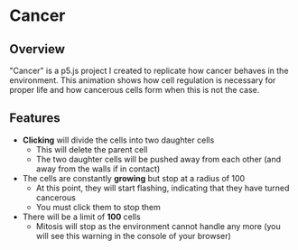 # Cancer

## Overview
"Cancer" is a p5.js project I created to replicate how cancer behaves in the environment. This animation shows how cell regulation is necessary for proper life and how cancerous cells form when this is not the case.

## Features
* __Clicking__ will divide the cells into two daughter cells
  * This will delete the parent cell
  * The two daughter cells will be pushed away from each other (and away from the walls if in contact)
* The cells are constantly __growing__ but stop at a radius of 100
  * At this point, they will start flashing, indicating that they have turned cancerous 
  * You must click them to stop them
* There will be a limit of __100__ cells
  * Mitosis will stop as the environment cannot handle any more (you will see this warning in the console of your browser)
